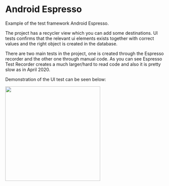 # Android Espresso
Example of the test framework Android Espresso.

The project has a recycler view which you can add some destinations. UI tests confirms that the relevant ui elements exists together with correct values and the right object is created in the database.

There are two main tests in the project, one is created through the Espresso recorder and the other one through manual code. As you can see Espresso Test Recorder creates a much larger/hard to read code and also it is pretty slow as in April 2020.

Demonstration of the UI test can be seen below:


<img src=android_espresso_recording.gif width="300">
